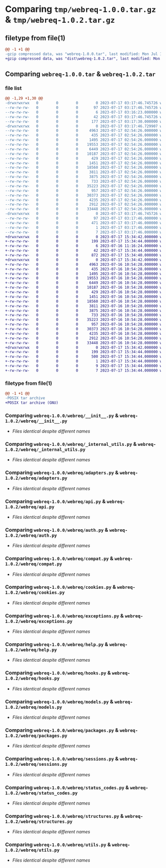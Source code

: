 # Comparing `tmp/webreq-1.0.0.tar.gz` & `tmp/webreq-1.0.2.tar.gz`

## filetype from file(1)

```diff
@@ -1 +1 @@
-gzip compressed data, was "webreq-1.0.0.tar", last modified: Mon Jul 17 03:17:46 2023, max compression
+gzip compressed data, was "dist\webreq-1.0.2.tar", last modified: Mon Jul 17 15:34:42 2023, max compression
```

## Comparing `webreq-1.0.0.tar` & `webreq-1.0.2.tar`

### file list

```diff
@@ -1,29 +1,30 @@
-drwxrwxrwx   0        0        0        0 2023-07-17 03:17:46.745726 webreq-1.0.0/
--rw-rw-rw-   0        0        0       97 2023-07-17 03:17:46.745726 webreq-1.0.0/PKG-INFO
--rw-rw-rw-   0        0        0        6 2023-07-17 03:16:23.000000 webreq-1.0.0/README.md
--rw-rw-rw-   0        0        0       42 2023-07-17 03:17:46.745726 webreq-1.0.0/setup.cfg
--rw-rw-rw-   0        0        0      177 2023-07-17 03:17:30.000000 webreq-1.0.0/setup.py
-drwxrwxrwx   0        0        0        0 2023-07-17 03:17:46.729907 webreq-1.0.0/webreq/
--rw-rw-rw-   0        0        0     4963 2023-07-17 02:54:26.000000 webreq-1.0.0/webreq/__init__.py
--rw-rw-rw-   0        0        0      435 2023-07-17 02:54:26.000000 webreq-1.0.0/webreq/__version__.py
--rw-rw-rw-   0        0        0     1495 2023-07-17 02:54:26.000000 webreq-1.0.0/webreq/_internal_utils.py
--rw-rw-rw-   0        0        0    19553 2023-07-17 02:54:26.000000 webreq-1.0.0/webreq/adapters.py
--rw-rw-rw-   0        0        0     6449 2023-07-17 02:54:26.000000 webreq-1.0.0/webreq/api.py
--rw-rw-rw-   0        0        0    10187 2023-07-17 02:54:26.000000 webreq-1.0.0/webreq/auth.py
--rw-rw-rw-   0        0        0      429 2023-07-17 02:54:26.000000 webreq-1.0.0/webreq/certs.py
--rw-rw-rw-   0        0        0     1451 2023-07-17 02:54:26.000000 webreq-1.0.0/webreq/compat.py
--rw-rw-rw-   0        0        0    18560 2023-07-17 02:54:26.000000 webreq-1.0.0/webreq/cookies.py
--rw-rw-rw-   0        0        0     3811 2023-07-17 02:54:26.000000 webreq-1.0.0/webreq/exceptions.py
--rw-rw-rw-   0        0        0     3875 2023-07-17 02:54:26.000000 webreq-1.0.0/webreq/help.py
--rw-rw-rw-   0        0        0      733 2023-07-17 02:54:26.000000 webreq-1.0.0/webreq/hooks.py
--rw-rw-rw-   0        0        0    35223 2023-07-17 02:54:26.000000 webreq-1.0.0/webreq/models.py
--rw-rw-rw-   0        0        0      957 2023-07-17 02:54:26.000000 webreq-1.0.0/webreq/packages.py
--rw-rw-rw-   0        0        0    30373 2023-07-17 02:54:26.000000 webreq-1.0.0/webreq/sessions.py
--rw-rw-rw-   0        0        0     4235 2023-07-17 02:54:26.000000 webreq-1.0.0/webreq/status_codes.py
--rw-rw-rw-   0        0        0     2912 2023-07-17 02:54:26.000000 webreq-1.0.0/webreq/structures.py
--rw-rw-rw-   0        0        0    33448 2023-07-17 02:54:26.000000 webreq-1.0.0/webreq/utils.py
-drwxrwxrwx   0        0        0        0 2023-07-17 03:17:46.745726 webreq-1.0.0/webreq.egg-info/
--rw-rw-rw-   0        0        0       97 2023-07-17 03:17:46.000000 webreq-1.0.0/webreq.egg-info/PKG-INFO
--rw-rw-rw-   0        0        0      471 2023-07-17 03:17:46.000000 webreq-1.0.0/webreq.egg-info/SOURCES.txt
--rw-rw-rw-   0        0        0        1 2023-07-17 03:17:46.000000 webreq-1.0.0/webreq.egg-info/dependency_links.txt
--rw-rw-rw-   0        0        0        7 2023-07-17 03:17:46.000000 webreq-1.0.0/webreq.egg-info/top_level.txt
+drwxrwxrwx   0        0        0        0 2023-07-17 15:34:42.000000 webreq-1.0.2/
+-rw-rw-rw-   0        0        0      199 2023-07-17 15:34:44.000000 webreq-1.0.2/PKG-INFO
+-rw-rw-rw-   0        0        0        6 2023-07-16 11:16:24.000000 webreq-1.0.2/README.md
+-rw-rw-rw-   0        0        0       42 2023-07-17 15:34:44.000000 webreq-1.0.2/setup.cfg
+-rw-rw-rw-   0        0        0      872 2023-07-17 15:34:40.000000 webreq-1.0.2/setup.py
+drwxrwxrwx   0        0        0        0 2023-07-17 15:34:42.000000 webreq-1.0.2/webreq/
+-rw-rw-rw-   0        0        0     4963 2023-07-16 10:54:28.000000 webreq-1.0.2/webreq/__init__.py
+-rw-rw-rw-   0        0        0      435 2023-07-16 10:54:28.000000 webreq-1.0.2/webreq/__version__.py
+-rw-rw-rw-   0        0        0     1495 2023-07-16 10:54:28.000000 webreq-1.0.2/webreq/_internal_utils.py
+-rw-rw-rw-   0        0        0    19553 2023-07-16 10:54:28.000000 webreq-1.0.2/webreq/adapters.py
+-rw-rw-rw-   0        0        0     6449 2023-07-16 10:54:28.000000 webreq-1.0.2/webreq/api.py
+-rw-rw-rw-   0        0        0    10187 2023-07-16 10:54:28.000000 webreq-1.0.2/webreq/auth.py
+-rw-rw-rw-   0        0        0      429 2023-07-16 10:54:28.000000 webreq-1.0.2/webreq/certs.py
+-rw-rw-rw-   0        0        0     1451 2023-07-16 10:54:28.000000 webreq-1.0.2/webreq/compat.py
+-rw-rw-rw-   0        0        0    18560 2023-07-16 10:54:28.000000 webreq-1.0.2/webreq/cookies.py
+-rw-rw-rw-   0        0        0     3811 2023-07-16 10:54:28.000000 webreq-1.0.2/webreq/exceptions.py
+-rw-rw-rw-   0        0        0     3875 2023-07-16 10:54:28.000000 webreq-1.0.2/webreq/help.py
+-rw-rw-rw-   0        0        0      733 2023-07-16 10:54:28.000000 webreq-1.0.2/webreq/hooks.py
+-rw-rw-rw-   0        0        0    35223 2023-07-16 10:54:28.000000 webreq-1.0.2/webreq/models.py
+-rw-rw-rw-   0        0        0      957 2023-07-16 10:54:28.000000 webreq-1.0.2/webreq/packages.py
+-rw-rw-rw-   0        0        0    30373 2023-07-16 10:54:28.000000 webreq-1.0.2/webreq/sessions.py
+-rw-rw-rw-   0        0        0     4235 2023-07-16 10:54:28.000000 webreq-1.0.2/webreq/status_codes.py
+-rw-rw-rw-   0        0        0     2912 2023-07-16 10:54:28.000000 webreq-1.0.2/webreq/structures.py
+-rw-rw-rw-   0        0        0    33448 2023-07-16 10:54:28.000000 webreq-1.0.2/webreq/utils.py
+drwxrwxrwx   0        0        0        0 2023-07-17 15:34:42.000000 webreq-1.0.2/webreq.egg-info/
+-rw-rw-rw-   0        0        0      199 2023-07-17 15:34:44.000000 webreq-1.0.2/webreq.egg-info/PKG-INFO
+-rw-rw-rw-   0        0        0      500 2023-07-17 15:34:44.000000 webreq-1.0.2/webreq.egg-info/SOURCES.txt
+-rw-rw-rw-   0        0        0        1 2023-07-17 15:34:44.000000 webreq-1.0.2/webreq.egg-info/dependency_links.txt
+-rw-rw-rw-   0        0        0        9 2023-07-17 15:34:44.000000 webreq-1.0.2/webreq.egg-info/requires.txt
+-rw-rw-rw-   0        0        0        7 2023-07-17 15:34:44.000000 webreq-1.0.2/webreq.egg-info/top_level.txt
```

### filetype from file(1)

```diff
@@ -1 +1 @@
-POSIX tar archive
+POSIX tar archive (GNU)
```

### Comparing `webreq-1.0.0/webreq/__init__.py` & `webreq-1.0.2/webreq/__init__.py`

 * *Files identical despite different names*

### Comparing `webreq-1.0.0/webreq/_internal_utils.py` & `webreq-1.0.2/webreq/_internal_utils.py`

 * *Files identical despite different names*

### Comparing `webreq-1.0.0/webreq/adapters.py` & `webreq-1.0.2/webreq/adapters.py`

 * *Files identical despite different names*

### Comparing `webreq-1.0.0/webreq/api.py` & `webreq-1.0.2/webreq/api.py`

 * *Files identical despite different names*

### Comparing `webreq-1.0.0/webreq/auth.py` & `webreq-1.0.2/webreq/auth.py`

 * *Files identical despite different names*

### Comparing `webreq-1.0.0/webreq/compat.py` & `webreq-1.0.2/webreq/compat.py`

 * *Files identical despite different names*

### Comparing `webreq-1.0.0/webreq/cookies.py` & `webreq-1.0.2/webreq/cookies.py`

 * *Files identical despite different names*

### Comparing `webreq-1.0.0/webreq/exceptions.py` & `webreq-1.0.2/webreq/exceptions.py`

 * *Files identical despite different names*

### Comparing `webreq-1.0.0/webreq/help.py` & `webreq-1.0.2/webreq/help.py`

 * *Files identical despite different names*

### Comparing `webreq-1.0.0/webreq/hooks.py` & `webreq-1.0.2/webreq/hooks.py`

 * *Files identical despite different names*

### Comparing `webreq-1.0.0/webreq/models.py` & `webreq-1.0.2/webreq/models.py`

 * *Files identical despite different names*

### Comparing `webreq-1.0.0/webreq/packages.py` & `webreq-1.0.2/webreq/packages.py`

 * *Files identical despite different names*

### Comparing `webreq-1.0.0/webreq/sessions.py` & `webreq-1.0.2/webreq/sessions.py`

 * *Files identical despite different names*

### Comparing `webreq-1.0.0/webreq/status_codes.py` & `webreq-1.0.2/webreq/status_codes.py`

 * *Files identical despite different names*

### Comparing `webreq-1.0.0/webreq/structures.py` & `webreq-1.0.2/webreq/structures.py`

 * *Files identical despite different names*

### Comparing `webreq-1.0.0/webreq/utils.py` & `webreq-1.0.2/webreq/utils.py`

 * *Files identical despite different names*

